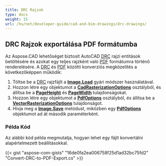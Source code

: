```yaml
---
title: DRC Rajzok
type: docs
weight: 15
url: /hu/net/developer-guide/cad-and-bim-drawings/drc-drawings/
---
```


## **DRC Rajzok exportálása PDF formátumba**

Az Aspose.CAD lehetőséget biztosít AutoCAD [DRC](https://docs.fileformat.com/3d/drc/) rajzi entitások betöltésére és azokat egy teljes rajzként való [PDF](https://docs.fileformat.com/pdf/) formátumra történő renderelésére. A [DRC](https://docs.fileformat.com/3d/drc/) és [PDF](https://docs.fileformat.com/pdf/) közötti konverziós megközelítés a következőképpen működik:

1. Töltse be a [DRC](https://docs.fileformat.com/3d/drc/) rajzfájlt a [**Image.Load**](https://reference.aspose.com/cad/net/aspose.cad.image/load/methods/2) gyári módszer használatával.
1. Hozzon létre egy objektumot a [**CadRasterizationOptions**](https://reference.aspose.com/cad/net/aspose.cad.imageoptions/cadrasterizationoptions) osztályból, és állítsa be a [**PageHeight**](https://reference.aspose.com/cad/net/aspose.cad.imageoptions/vectorrasterizationoptions/properties/pageheight) és [**PageWidth**](https://reference.aspose.com/cad/net/aspose.cad.imageoptions/vectorrasterizationoptions/properties/pagewidth) tulajdonságokat.
1. Hozzon létre egy objektumot a [**PdfOptions**](https://reference.aspose.com/cad/net/aspose.cad.imageoptions/pdfoptions) osztályból, és állítsa be a [**VectorRasterizationOptions**](https://reference.aspose.com/cad/net/aspose.cad.imageoptions/vectorrasterizationoptions) tulajdonságot.
1. Hívja meg a [**Image.Save**](https://reference.aspose.com/cad/net/aspose.cad/image/methods/save/index) metódust, miközben egy [**PdfOptions**](https://reference.aspose.com/cad/net/aspose.cad.imageoptions/pdfoptions) objektumot ad át második paraméterként.

### Példa Kód

Az alábbi kód példa megmutatja, hogyan lehet egy fájlt konvertálni alapértelmezett beállításokkal.


{{< gist "aspose-com-gists" "16de0fa2ea006758f25d1ad32bc75fd2" "Convert-DRC-to-PDF-Export.cs" >}}

